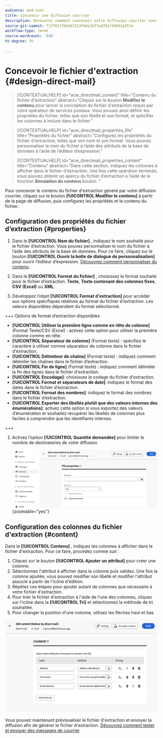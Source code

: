 ```yaml
---
audience: end-user
title: Concevoir une diffusion courrier
description: Découvrez comment concevoir votre diffusion courrier avec Adobe Campaign Web
source-git-commit: 717f6f2fb5e07213fb6a16f7ed701f450d1e257e
workflow-type: tm+mt
source-wordcount: '545'
ht-degree: 3%

---
```



# Concevoir le fichier d&#39;extraction {#design-direct-mail}

>[!CONTEXTUALHELP]
>id="acw_directmail_content"
>title="Contenu du fichier d&#39;extraction"
>abstract="Cliquez sur le bouton **Modifier le contenu** pour lancer la conception du fichier d&#39;extraction requis par votre opérateur de services postaux. Vous pouvez ainsi définir les propriétés du fichier, telles que son libellé et son format, et spécifier les colonnes à inclure dans le fichier."

>[!CONTEXTUALHELP]
>id="acw_directmail_properties_file"
>title="Propriétés du fichier"
>abstract="Configurez les propriétés du fichier d&#39;extraction, telles que son nom et son format. Vous pouvez personnaliser le nom du fichier à l’aide des attributs de la base de données à l’aide de l’éditeur d’expression."

>[!CONTEXTUALHELP]
>id="acw_directmail_properties_content"
>title="Contenu"
>abstract="Dans cette section, indiquez les colonnes à afficher dans le fichier d&#39;extraction. Une fois cette opération terminée, vous pouvez obtenir un aperçu du fichier d’extraction à l’aide de la fonction **Simulation du contenu** bouton ."

Pour concevoir le contenu du fichier d&#39;extraction généré par votre diffusion courrier, cliquez sur le bouton **[!UICONTROL Modifier le contenu]** à partir de la page de diffusion, puis configurez les propriétés et le contenu du fichier.

## Configuration des propriétés du fichier d’extraction {#properties}

1. Dans le **[!UICONTROL Nom du fichier]** , indiquez le nom souhaité pour le fichier d’extraction. Vous pouvez personnaliser le nom du fichier à l’aide des attributs de la base de données. Pour ce faire, cliquez sur le bouton **[!UICONTROL Ouvrir la boîte de dialogue de personnalisation]** pour ouvrir l’éditeur d’expression. [Découvrez comment personnaliser du contenu](../personalization/personalize.md).

1. Dans le **[!UICONTROL Format du fichier]** , choisissez le format souhaité pour le fichier d’extraction. **Texte**, **Texte contenant des colonnes fixes**, **CSV (Excel)** ou **XML**.

1. Développez l’objet **[!UICONTROL Format d&#39;extraction]** pour accéder aux options spécifiques relatives au format du fichier d&#39;extraction. Les valeurs disponibles dépendent du format sélectionné.

+++ Options de format d’extraction disponibles

   * **[!UICONTROL Utiliser la première ligne comme en-tête de colonne]** (Format Texte/CSV (Excel) : activez cette option pour utiliser la première colonne comme en-tête.
   * **[!UICONTROL Séparateur de colonne]** (Format texte) : spécifiez le caractère à utiliser comme séparateur de colonne dans le fichier d&#39;extraction.
   * **[!UICONTROL Délimiteur de chaîne]** (Format texte) : indiquez comment délimiter les chaînes dans le fichier d’extraction.
   * **[!UICONTROL Fin de ligne]** (Format texte) : indiquez comment délimiter la fin des lignes dans le fichier d&#39;extraction.
   * **[!UICONTROL Encodage]**: choisissez le codage du fichier d&#39;extraction.
   * **[!UICONTROL Format et séparateurs de date]**: indiquez le format des dates dans le fichier d’extraction.
   * **[!UICONTROL Format des nombres]**: indiquez le format des nombres dans le fichier d’extraction.
   * **[!UICONTROL Exporter des libellés plutôt que des valeurs internes des énumérations]**: activez cette option si vous exportez des valeurs d’énumération et souhaitez récupérer les libellés de colonnes plus faciles à comprendre que les identifiants internes.

+++

1. Activez l’option **[!UICONTROL Quantité demandée]** pour limiter le nombre de destinataires de votre diffusion.

   ![](assets/dm-content-details.png){zoomable=&quot;yes&quot;}

## Configuration des colonnes du fichier d&#39;extraction {#content}

Dans le **[!UICONTROL Contenu]** , indiquez les colonnes à afficher dans le fichier d&#39;extraction. Pour ce faire, procédez comme suit :

1. Cliquez sur le bouton **[!UICONTROL Ajouter un attribut]** pour créer une colonne.
1. Sélectionnez l&#39;attribut à afficher dans la colonne puis validez. Une fois la colonne ajoutée, vous pouvez modifier son libellé et modifier l&#39;attribut associé à partir de l&#39;icône d&#39;édition.
1. Répétez ces étapes pour ajouter autant de colonnes que nécessaire à votre fichier d&#39;extraction.
1. Pour trier le fichier d&#39;extraction à l&#39;aide de l&#39;une des colonnes, cliquez sur l&#39;icône dans la **[!UICONTROL Tri]** et sélectionnez la méthode de tri souhaitée.
1. Pour changer la position d&#39;une colonne, utilisez les flèches haut et bas.

![](assets/dm-content-attributes.png)

Vous pouvez maintenant prévisualiser le fichier d&#39;extraction et envoyer la diffusion afin de générer le fichier d&#39;extraction. [Découvrez comment tester et envoyer des messages de courrier](send-direct-mail.md)
